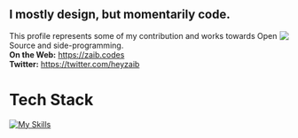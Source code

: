 <!---![Github Banner](https://github.com/heyzaib/heyzaib/blob/main/Github%20Banner.svg)-->
## I mostly design, but momentarily code.

<a href="https://discord.com/users/903665792300769290">
  <img src="https://lanyard.cnrad.dev/api/903665792300769290?idleMessage=Probably%20online%20but%20idle..&bg=161b22" align="right" />
</a>

This profile represents some of my contribution and works towards Open Source and side-programming. <br />
**On the Web:** https://zaib.codes <br />
**Twitter:** https://twitter.com/heyzaib <br />

# Tech Stack
[![My Skills](https://skillicons.dev/icons?i=ts,html,css,react,next,tailwind)](https://skillicons.dev)
